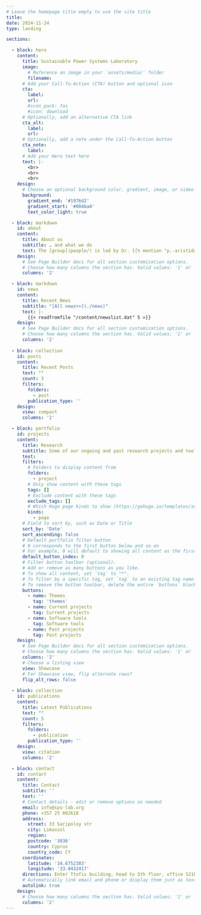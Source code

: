 ```yaml
---
# Leave the homepage title empty to use the site title
title:
date: 2024-11-24
type: landing

sections:

  - block: hero
    content:
      title: Sustainable Power Systems Laboratory
      image:
        # Reference an image in your `assets/media/` folder
        filename: 
      # Add your Call-To-Action (CTA) button and optional icon
      cta:
        label: 
        url: 
        #icon_pack: fas
        #icon: download
      # Optionally, add an alternative CTA link
      cta_alt:
        label: 
        url: 
      # Optionally, add a note under the Call-To-Action button
      cta_note:
        label:       
      # Add your Hero text here
      text: |-
        <br>      
        <br>
        <br>
    design:
      # Choose an optional background color, gradient, image, or video
      background:
        gradient_end: '#1976d2'
        gradient_start: '#004ba0'
        text_color_light: true

  - block: markdown
    id: about
    content:
      title: About us
      subtitle: … and what we do
      text: The [group](people/) is led by Dr. {{% mention "p.-aristidou" %}} and is part of the [Department of Electrical Engineering and Computer Engineering and Informatics](https://www.cut.ac.cy/faculties/fet/eecei/?languageId=1) at the Cyprus University of Technology. <br> We work on making future electric power systems sustainable, secure, and resilient. Our research brings together mathematical tools from the areas of numerical analysis and optimization, with high performance computational tools and machine learning techniques, to tackle modern power system problems.
    design:
      # See Page Builder docs for all section customization options.
      # Choose how many columns the section has. Valid values: '1' or '2'.
      columns: '2'

  - block: markdown
    id: news
    content:
      title: Recent News
      subtitle: "[All news>>](./news)"
      text: |-
        {{< readfromfile "/content/newslist.dat" 5 >}} 
    design:
      # See Page Builder docs for all section customization options.
      # Choose how many columns the section has. Valid values: '1' or '2'.
      columns: '2'
 
  - block: collection
    id: posts
    content:
      title: Recent Posts
      text: ""
      count: 3
      filters:
        folders:
          - post
        publication_type: ''
    design:
      view: compact
      columns: '2'

  - block: portfolio
    id: projects
    content:
      title: Research
      subtitle: Some of our ongoing and past research projects and tools
      text: 
      filters:
        # Folders to display content from
        folders:
          - project
        # Only show content with these tags
        tags: []
        # Exclude content with these tags
        exclude_tags: []
        # Which Hugo page kinds to show (https://gohugo.io/templates/section-templates/#page-kinds)
        kinds:
          - page
      # Field to sort by, such as Date or Title
      sort_by: 'Date'
      sort_ascending: false
      # Default portfolio filter button
      # 0 corresponds to the first button below and so on
      # For example, 0 will default to showing all content as the first button below shows content with *any* tag
      default_button_index: 0
      # Filter button toolbar (optional).
      # Add or remove as many buttons as you like.
      # To show all content, set `tag` to "*".
      # To filter by a specific tag, set `tag` to an existing tag name.
      # To remove the button toolbar, delete the entire `buttons` block.
      buttons:
        - name: Themes
          tag: 'themes'
        - name: Current projects
          tag: Current projects
        - name: Software tools
          tag: Software tools
        - name: Past projects
          tag: Past projects
    design:
      # See Page Builder docs for all section customization options.
      # Choose how many columns the section has. Valid values: '1' or '2'.
      columns: '2'
      # Choose a listing view
      view: Showcase
      # For Showcase view, flip alternate rows?
      flip_alt_rows: false
  
  - block: collection
    id: publications
    content:
      title: Latest Publications
      text: ""
      count: 5
      filters:
        folders:
          - publication
        publication_type: ''
    design:
      view: citation
      columns: '2'

  - block: contact
    id: contact
    content:
      title: Contact
      subtitle: ''
      text: ''
      # Contact details - edit or remove options as needed
      email: info@sps-lab.org
      phone: +357 25 002618
      address:
        street: 33 Saripoloy str
        city: Limassol
        region: 
        postcode: '3036'
        country: Cyprus
        country_code: CY
      coordinates:
        latitude: '34.6752303'
        longitude: '33.0432417'
      directions: Enter Ttofis building, head to 5th floor, office 521B
      # Automatically link email and phone or display them just as text?
      autolink: true
    design:
      # Choose how many columns the section has. Valid values: '1' or '2'.
      columns: '2'
---
```

